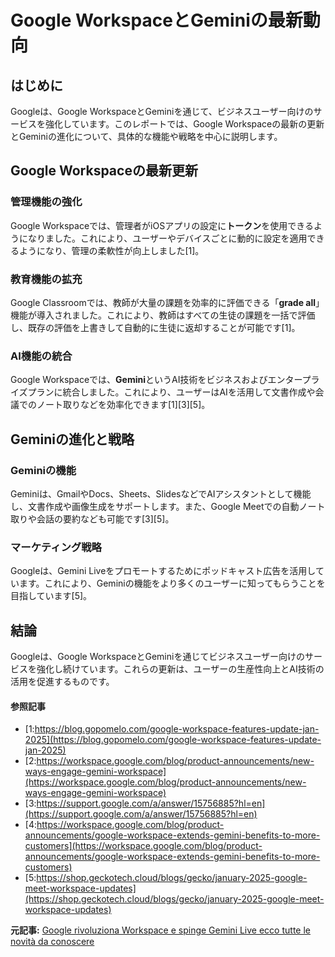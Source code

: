 # Google WorkspaceとGeminiの最新動向

## はじめに

Googleは、Google WorkspaceとGeminiを通じて、ビジネスユーザー向けのサービスを強化しています。このレポートでは、Google Workspaceの最新の更新とGeminiの進化について、具体的な機能や戦略を中心に説明します。

## Google Workspaceの最新更新

### 管理機能の強化

Google Workspaceでは、管理者がiOSアプリの設定に**トークン**を使用できるようになりました。これにより、ユーザーやデバイスごとに動的に設定を適用できるようになり、管理の柔軟性が向上しました[1]。

### 教育機能の拡充

Google Classroomでは、教師が大量の課題を効率的に評価できる「**grade all**」機能が導入されました。これにより、教師はすべての生徒の課題を一括で評価し、既存の評価を上書きして自動的に生徒に返却することが可能です[1]。

### AI機能の統合

Google Workspaceでは、**Gemini**というAI技術をビジネスおよびエンタープライズプランに統合しました。これにより、ユーザーはAIを活用して文書作成や会議でのノート取りなどを効率化できます[1][3][5]。

## Geminiの進化と戦略

### Geminiの機能

Geminiは、GmailやDocs、Sheets、SlidesなどでAIアシスタントとして機能し、文書作成や画像生成をサポートします。また、Google Meetでの自動ノート取りや会話の要約なども可能です[3][5]。

### マーケティング戦略

Googleは、Gemini Liveをプロモートするためにポッドキャスト広告を活用しています。これにより、Geminiの機能をより多くのユーザーに知ってもらうことを目指しています[5]。

## 結論

Googleは、Google WorkspaceとGeminiを通じてビジネスユーザー向けのサービスを強化し続けています。これらの更新は、ユーザーの生産性向上とAI技術の活用を促進するものです。

#### 参照記事
- [1:https://blog.gopomelo.com/google-workspace-features-update-jan-2025](https://blog.gopomelo.com/google-workspace-features-update-jan-2025)
- [2:https://workspace.google.com/blog/product-announcements/new-ways-engage-gemini-workspace](https://workspace.google.com/blog/product-announcements/new-ways-engage-gemini-workspace)
- [3:https://support.google.com/a/answer/15756885?hl=en](https://support.google.com/a/answer/15756885?hl=en)
- [4:https://workspace.google.com/blog/product-announcements/google-workspace-extends-gemini-benefits-to-more-customers](https://workspace.google.com/blog/product-announcements/google-workspace-extends-gemini-benefits-to-more-customers)
- [5:https://shop.geckotech.cloud/blogs/gecko/january-2025-google-meet-workspace-updates](https://shop.geckotech.cloud/blogs/gecko/january-2025-google-meet-workspace-updates)


**元記事:** [Google rivoluziona Workspace e spinge Gemini Live ecco tutte le novità da conoscere](https://news.fidelityhouse.eu/software-app/google-rivoluziona-workspace-e-spinge-gemini-live-ecco-tutte-le-novita-da-conoscere-630394.html)